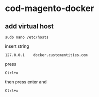 # cod-magento-docker
## add virtual host  
```
sudo nano /etc/hosts
```
insert string
```
127.0.0.1    docker.customentities.com
```
press 
```
Ctrl+o
```
then press enter and
```
Ctrl+x
```

